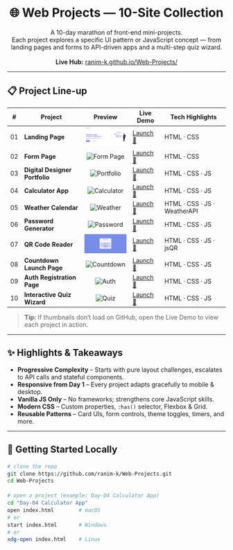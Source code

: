 <!--
  README.md  •  Web-Projects root
  A curated collection of ten mini-websites built with HTML, CSS, and JavaScript
-->

<h1 align="center">🌐 Web Projects — 10-Site Collection</h1>

<p align="center">
  A 10-day marathon of front-end mini-projects.<br/>
  Each project explores a specific UI pattern or JavaScript concept — from landing pages and forms to API-driven apps and a multi-step quiz wizard.<br/>
  <br/>
  <strong>Live Hub:</strong>
  <a href="https://ranim-k.github.io/Web-Projects/">ranim-k.github.io/Web-Projects/</a>
</p>

---

## 📋 Project Line-up

| # | Project | Preview | Live Demo | Tech Highlights |
|:-:|---------|:-------:|-----------|-----------------|
| 01 | **Landing Page** | <img src="Day-01 Landing Page/assets/screenchot.gif" width="120" alt="Landing Page"/> | [Launch 🚀](https://ranim-k.github.io/Web-Projects/Day-01%20Landing%20Page/) | HTML · CSS |
| 02 | **Form Page** | <img src="Day-02 Form Page/assets/Result.png" width="120" alt="Form Page"/> | [Launch 🚀](https://ranim-k.github.io/Web-Projects/Day-02%20Form%20Page/) | HTML · CSS |
| 03 | **Digital Designer Portfolio** | <img src="Day-03 Digital Designer Portfolio/assets/Portfolio.gif" width="120" alt="Portfolio"/> | [Launch 🚀](https://ranim-k.github.io/Web-Projects/Day-03%20Digital%20Designer%20Portfolio/) | HTML · CSS · JS |
| 04 | **Calculator App** | <img src="Day-04 Calculator App/assets/Final Gif.gif" width="120" alt="Calculator"/> | [Launch 🚀](https://ranim-k.github.io/Web-Projects/Day-04%20Calculator%20App/) | HTML · CSS · JS |
| 05 | **Weather Calendar** | <img src="Day-05 Weather Calendar App/assets/Final Gif.gif" width="120" alt="Weather"/> | [Launch 🚀](https://ranim-k.github.io/Web-Projects/Day-05%20Weather%20Calendar%20App/) | HTML · CSS · JS · WeatherAPI |
| 06 | **Password Generator** | <img src="Day-06 Password Generator App/assets/Final Gif.gif" width="120" alt="Password"/> | [Launch 🚀](https://ranim-k.github.io/Web-Projects/Day-06%20Password%20Generator%20App/) | HTML · CSS · JS |
| 07 | **QR Code Reader** | <img src="Day-07 QR Code Reader App/assets/Final Gif.gif" width="120" alt="QR Reader"/> | [Launch 🚀](https://ranim-k.github.io/Web-Projects/Day-07%20QR%20Code%20Reader%20App/) | HTML · CSS · JS · jsQR |
| 08 | **Countdown Launch Page** | <img src="Day-08 Countdown Launch Page/assets/Final Gif.gif" width="120" alt="Countdown"/> | [Launch 🚀](https://ranim-k.github.io/Web-Projects/Day-08%20Countdown%20Launch%20Page/) | HTML · CSS · JS |
| 09 | **Auth Registration Page** | <img src="Day-09 Auth Registration Page/assets/Final Gif.gif" width="120" alt="Auth"/> | [Launch 🚀](https://ranim-k.github.io/Web-Projects/Day-09%20Auth%20Registration%20Page/) | HTML · CSS · JS |
| 10 | **Interactive Quiz Wizard** | <img src="Day-10 Interactive Quiz Wizard/assets/Final Gif.gif" width="120" alt="Quiz"/> | [Launch 🚀](https://ranim-k.github.io/Web-Projects/Day-10%20Interactive%20Quiz%20Wizard/) | HTML · CSS · JS |

> **Tip:** If thumbnails don’t load on GitHub, open the Live Demo to view each project in action.

---

## ✨ Highlights & Takeaways

- **Progressive Complexity** – Starts with pure layout challenges, escalates to API calls and stateful components.  
- **Responsive from Day 1** – Every project adapts gracefully to mobile & desktop.  
- **Vanilla JS Only** – No frameworks; strengthens core JavaScript skills.  
- **Modern CSS** – Custom properties, `:has()` selector, Flexbox & Grid.  
- **Reusable Patterns** – Card UIs, form controls, theme toggles, timers, and more.

---

## 🏃 Getting Started Locally

```bash
# clone the repo
git clone https://github.com/ranim-k/Web-Projects.git
cd Web-Projects

# open a project (example: Day-04 Calculator App)
cd "Day-04 Calculator App"
open index.html        # macOS
# or
start index.html       # Windows
# or
xdg-open index.html    # Linux
